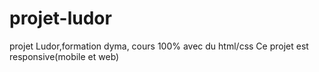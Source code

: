# projet-ludor

projet Ludor,formation dyma, cours 100% avec du html/css 
Ce projet est responsive(mobile et web) 
